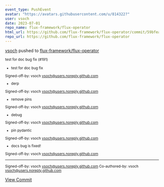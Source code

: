 ```yaml
---
event_type: PushEvent
avatar: "https://avatars.githubusercontent.com/u/814322?"
user: vsoch
date: 2023-07-01
repo_name: flux-framework/flux-operator
html_url: https://github.com/flux-framework/flux-operator/commit/59bfeab688588d89242c9d4d7f9645204d20876c
repo_url: https://github.com/flux-framework/flux-operator
---
```


<a href='https://github.com/vsoch' target='_blank'>vsoch</a> pushed to <a href='https://github.com/flux-framework/flux-operator' target='_blank'>flux-framework/flux-operator</a>

<small>test for doc bug fix (#191)

* test for doc bug fix

Signed-off-by: vsoch <vsoch@users.noreply.github.com>

* derp

Signed-off-by: vsoch <vsoch@users.noreply.github.com>

* remove pins

Signed-off-by: vsoch <vsoch@users.noreply.github.com>

* debug

Signed-off-by: vsoch <vsoch@users.noreply.github.com>

* pin pydantic

Signed-off-by: vsoch <vsoch@users.noreply.github.com>

* docs bug is fixed!

Signed-off-by: vsoch <vsoch@users.noreply.github.com>

---------

Signed-off-by: vsoch <vsoch@users.noreply.github.com>
Co-authored-by: vsoch <vsoch@users.noreply.github.com></small>

<a href='https://github.com/flux-framework/flux-operator/commit/59bfeab688588d89242c9d4d7f9645204d20876c' target='_blank'>View Commit</a>